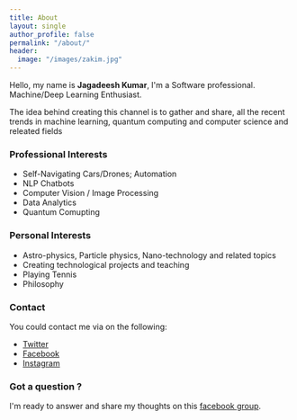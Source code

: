 ```yaml
---
title: About
layout: single
author_profile: false
permalink: "/about/"
header:
  image: "/images/zakim.jpg"
---
```


Hello, my name is **Jagadeesh Kumar**, I'm a Software professional. Machine/Deep Learning Enthusiast.

The idea behind creating this channel is to gather and share, all the recent trends in machine learning, quantum computing and computer science and releated fields

### Professional Interests

* Self-Navigating Cars/Drones; Automation
* NLP Chatbots
* Computer Vision / Image Processing
* Data Analytics
* Quantum Comupting

<!--
<table style="width:100%">
  <tr>
		<th scope="col"><h4>Self-Navigating Cars/Drones; Automation</h4></th>
    <td><img src="/images/bio-photo.jpg" style=" vertical-align: bottom;  max-height:100%; max-width:100%;" /></td>
		
		<th scope="col"><h4>Natual Language Processing</h4></th>
		<td><img src="/images/bio-photo.jpg" style="vertical-align: bottom; max-height:100%; max-width:100%;" /></td>
	</tr>
</table >
<table style="width:100%">
<tr>
   <th scope="col"><h4>Computer  Vision</h4></th>
	 <td><img src="/images/bio-photo.jpg" style="vertical-align: bottom; max-height:100%; max-width:100%;" /></td>
	
	 <th scope="col"><h4>Data Analytics</h4></th>
	 <td><img src="/images/bio-photo.jpg" style="vertical-align: bottom;  max-height:100%; max-width:100%;" /></td>
  </tr>
</table>

 -->

### Personal Interests 

* Astro-physics, Particle physics, Nano-technology and related topics
* Creating technological projects and teaching 
* Playing Tennis
* Philosophy

### Contact 
You could contact me via on the following:

* 	 [Twitter](@riseofmachine) 
* 	 [Facebook](@riseofmachine)
* 	 [Instagram](@riseofmachine)

### Got a question ?
I'm ready to answer and share my thoughts on this [facebook group](http://facebook.com/).